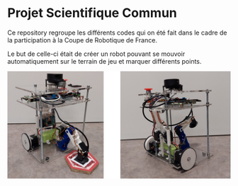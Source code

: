 # Projet Scientifique Commun

Ce repository regroupe les différents codes qui on été fait dans le cadre de la participation à la Coupe de Robotique de France.

Le but de celle-ci était de créer un robot pouvant se mouvoir automatiquement sur le terrain de jeu et marquer différents points.

![robot](./robot.png "Images du robot")
